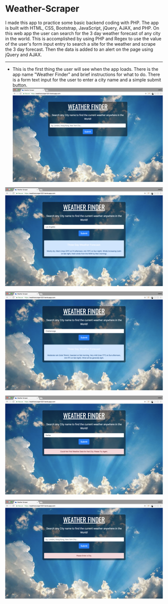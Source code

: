 # Weather-Scraper
I made this app to practice some basic backend coding with PHP. The app is built with HTML, CSS, Bootstrap, JavaScript, jQuery, AJAX, and PHP. On this web app the user can search for the 3 day weather forecast of any city in the world. This is accomplished by using PHP and Regex to use the value of the user's form input entry to search a site for the weather and scrape the 3 day forecast. Then the data is added to an alert on the page using jQuery and AJAX.

---

- This is the first thing the user will see when the app loads. There is the app name "Weather Finder" and brief instructions for what to do. There is a form text input for the user to enter a city name and a simple submit button.
![INTRO](assets/img/read_me/intro.png)

![LOS ANGELES](assets/img/read_me/los-angeles.png)

![CHATTANOOGA](assets/img/read_me/chattanooga.png)

![TYPO](assets/img/read_me/typo.png)

![NO SEARCH](assets/img/read_me/no-search.png)
